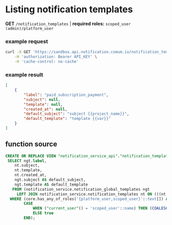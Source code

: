 # Listing notification templates

**GET** `/notification_templates` | **required roles:** `scoped_user (admin)/platform_user`


### example request

```bash
curl -X GET 'https://sandbox.api.notification.comum.io/notification_templates' \
    -H 'authorization: Bearer API_KEY' \
    -H 'cache-control: no-cache'
```

### example result

```json
[
    {
        "label": "paid_subscription_payment",
        "subject": null,
        "template": null,
        "created_at": null,
        "default_subject": "subject {{project_name}}",
        "default_template": "template {{var}}"
    }
]
```

## function source

```sql
CREATE OR REPLACE VIEW "notification_service_api"."notification_templates" AS 
 SELECT ngt.label,
    nt.subject,
    nt.template,
    nt.created_at,
    ngt.subject AS default_subject,
    ngt.template AS default_template
   FROM (notification_service.notification_global_templates ngt
     LEFT JOIN notification_service.notification_templates nt ON (((nt.label = ngt.label) AND (nt.platform_id = core.current_platform_id()) AND (nt.deleted_at IS NULL))))
  WHERE (core.has_any_of_roles('{platform_user,scoped_user}'::text[]) AND
        CASE
            WHEN ("current_user"() = 'scoped_user'::name) THEN (COALESCE(core.current_user_scopes(), '{}'::jsonb) ? 'admin'::text)
            ELSE true
        END);
```




